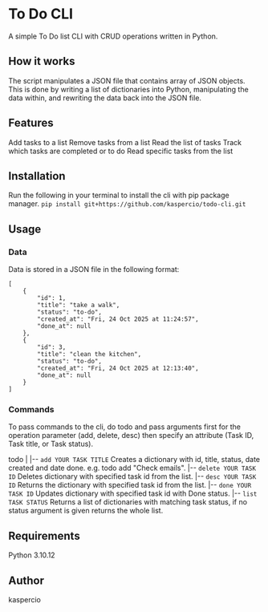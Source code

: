 # To Do CLI
A simple To Do list CLI with CRUD operations written in Python.

## How it works
The script manipulates a JSON file that contains array of JSON objects. 
This is done by writing a list of dictionaries into Python, manipulating the data within, and rewriting the data back into the JSON file. 

## Features
Add tasks to a list
Remove tasks from a list
Read the list of tasks
Track which tasks are completed or to do
Read specific tasks from the list

## Installation
Run the following in your terminal to install the cli with pip package manager.
```pip install git+https://github.com/kaspercio/todo-cli.git```

## Usage

### Data
Data is stored in a JSON file in the following format:

```
[
    {
        "id": 1,
        "title": "take a walk",
        "status": "to-do",
        "created_at": "Fri, 24 Oct 2025 at 11:24:57",
        "done_at": null
    },
    {
        "id": 3,
        "title": "clean the kitchen",
        "status": "to-do",
        "created_at": "Fri, 24 Oct 2025 at 12:13:40",
        "done_at": null
    }
]
```

### Commands
To pass commands to the cli, do todo and pass arguments first for the operation parameter (add, delete, desc) then specify an attribute (Task ID, Task title, or Task status).

todo
|
|-- ```add YOUR TASK TITLE```
    Creates a dictionary with id, title, status, date created and date done. e.g. todo add "Check emails".
|-- ```delete YOUR TASK ID```
    Deletes dictionary with specified task id from the list.
|-- ```desc YOUR TASK ID```
    Returns the dictionary with specified task id from the list.
|-- ```done YOUR TASK ID```
    Updates dictionary with specified task id with Done status.
|-- ```list TASK STATUS```
    Returns a list of dictionaries with matching task status, if no status argument is given returns the whole list.

## Requirements
Python 3.10.12

## Author
kaspercio
